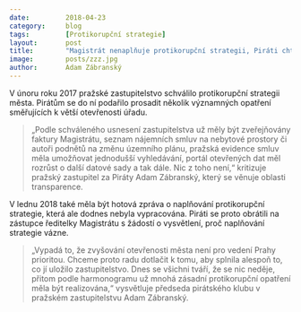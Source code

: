 ```yaml
---
date:         2018-04-23
category:     blog
tags:         [Protikorupční strategie]
layout:       post
title:        "Magistrát nenaplňuje protikorupční strategii, Piráti chtějí vysvětlení" 
image:        posts/zzz.jpg
author:       Adam Zábranský
---
```


V únoru roku 2017 pražské zastupitelstvo schválilo protikorupční strategii města. Pirátům se do ní podařilo prosadit několik významných opatření směřujících k větší otevřenosti úřadu. 

> „Podle schváleného usnesení zastupitelstva už měly být zveřejňovány faktury Magistrátu, seznam nájemních smluv na nebytové prostory či autoři podnětů na změnu územního plánu, pražská evidence smluv měla umožňovat jednodušší vyhledávání, portál otevřených dat měl rozrůst o další datové sady a tak dále. Nic z toho není,“ kritizuje pražský zastupitel za Piráty Adam Zábranský, který se věnuje oblasti transparence.

V lednu 2018 také měla být hotová zpráva o naplňování protikorupční strategie, která ale dodnes nebyla vypracována. Piráti se proto obrátili na zástupce ředitelky Magistrátu s žádostí o vysvětlení, proč naplňování strategie vázne. 

> „Vypadá to, že zvyšování otevřenosti města není pro vedení Prahy prioritou. Chceme proto radu dotlačit k tomu, aby splnila alespoň to, co jí uložilo zastupitelstvo. Dnes se všichni tváří, že se nic neděje, přitom podle harmonogramu už mnohá zásadní protikorupční opatření měla být realizována,“ vysvětluje předseda pirátského klubu v pražském zastupitelstvu Adam Zábranský.
